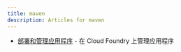 ```yaml
---
title: maven
description: Articles for maven
---
```


* [部署和管理应用程序](/tools/deploying-apps.html) - 在 Cloud Foundry 上管理应用程序
